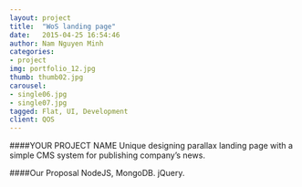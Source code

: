 ```yaml
---
layout: project
title:  "WoS landing page"
date:   2015-04-25 16:54:46
author: Nam Nguyen Minh
categories:
- project
img: portfolio_12.jpg
thumb: thumb02.jpg
carousel:
- single06.jpg
- single07.jpg
tagged: Flat, UI, Development
client: QOS
---
```

####YOUR PROJECT NAME
Unique designing parallax landing page with a simple CMS system for publishing
company’s news.

####Our Proposal
NodeJS, MongoDB. jQuery.
